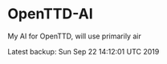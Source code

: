 # OpenTTD-AI
My AI for OpenTTD, will use primarily air

Latest backup: Sun Sep 22 14:12:01 UTC 2019
